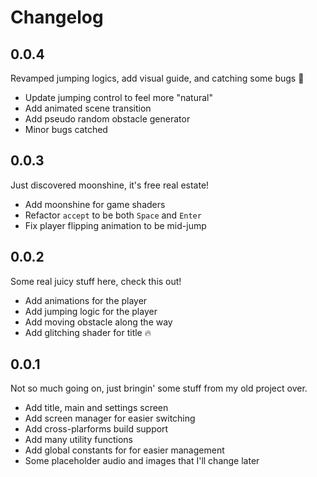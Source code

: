 # Changelog

## 0.0.4

Revamped jumping logics, add visual guide, and catching some bugs 🐛

- Update jumping control to feel more "natural"
- Add animated scene transition
- Add pseudo random obstacle generator
- Minor bugs catched

## 0.0.3

Just discovered moonshine, it's free real estate!

- Add moonshine for game shaders
- Refactor `accept` to be both `Space` and `Enter`
- Fix player flipping animation to be mid-jump

## 0.0.2

Some real juicy stuff here, check this out!

- Add animations for the player
- Add jumping logic for the player
- Add moving obstacle along the way
- Add glitching shader for title 🔥

## 0.0.1

Not so much going on, just bringin' some stuff from my old project over.

- Add title, main and settings screen
- Add screen manager for easier switching
- Add cross-plarforms build support
- Add many utility functions
- Add global constants for for easier management
- Some placeholder audio and images that I'll change later
